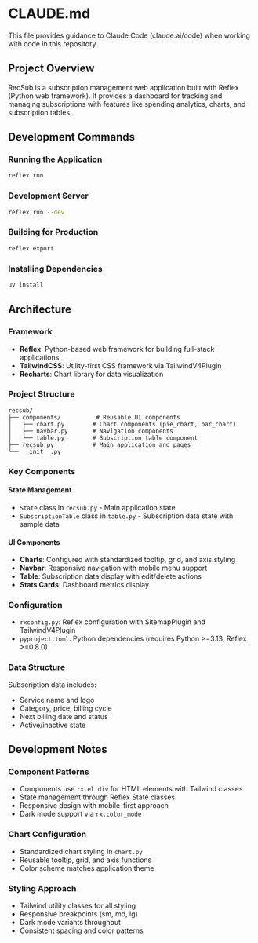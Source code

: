 # CLAUDE.md

This file provides guidance to Claude Code (claude.ai/code) when working with code in this repository.

## Project Overview

RecSub is a subscription management web application built with Reflex (Python web framework). It provides a dashboard for tracking and managing subscriptions with features like spending analytics, charts, and subscription tables.

## Development Commands

### Running the Application
```bash
reflex run
```

### Development Server
```bash
reflex run --dev
```

### Building for Production
```bash
reflex export
```

### Installing Dependencies
```bash
uv install
```

## Architecture

### Framework
- **Reflex**: Python-based web framework for building full-stack applications
- **TailwindCSS**: Utility-first CSS framework via TailwindV4Plugin
- **Recharts**: Chart library for data visualization

### Project Structure
```
recsub/
├── components/          # Reusable UI components
│   ├── chart.py        # Chart components (pie_chart, bar_chart)
│   ├── navbar.py       # Navigation components
│   └── table.py        # Subscription table component
├── recsub.py           # Main application and pages
└── __init__.py
```

### Key Components

#### State Management
- `State` class in `recsub.py` - Main application state
- `SubscriptionTable` class in `table.py` - Subscription data state with sample data

#### UI Components
- **Charts**: Configured with standardized tooltip, grid, and axis styling
- **Navbar**: Responsive navigation with mobile menu support
- **Table**: Subscription data display with edit/delete actions
- **Stats Cards**: Dashboard metrics display

### Configuration
- `rxconfig.py`: Reflex configuration with SitemapPlugin and TailwindV4Plugin
- `pyproject.toml`: Python dependencies (requires Python >=3.13, Reflex >=0.8.0)

### Data Structure
Subscription data includes:
- Service name and logo
- Category, price, billing cycle
- Next billing date and status
- Active/inactive state

## Development Notes

### Component Patterns
- Components use `rx.el.div` for HTML elements with Tailwind classes
- State management through Reflex State classes
- Responsive design with mobile-first approach
- Dark mode support via `rx.color_mode`

### Chart Configuration
- Standardized chart styling in `chart.py`
- Reusable tooltip, grid, and axis functions
- Color scheme matches application theme

### Styling Approach
- Tailwind utility classes for all styling
- Responsive breakpoints (sm, md, lg)
- Dark mode variants throughout
- Consistent spacing and color patterns